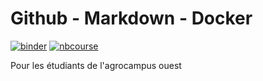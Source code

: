 # Github - Markdown - Docker

[![binder](https://mybinder.org/badge.svg)](https://mybinder.org/v2/gh/pnavaro/agrocampus/master)
[![nbcourse](https://github.com/pnavaro/agrocampus//workflows/nbcourse/badge.svg)](https://pnavaro.github.io/agrocampus)


Pour les étudiants de l'agrocampus ouest
